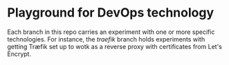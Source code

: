# Playground for DevOps technology

Each branch in this repo carries an experiment with one or more specific technologies.  For instance, the *traefik* branch holds experiments with getting Træfik set up to wotk as a reverse proxy with certificates from Let's Encrypt.

